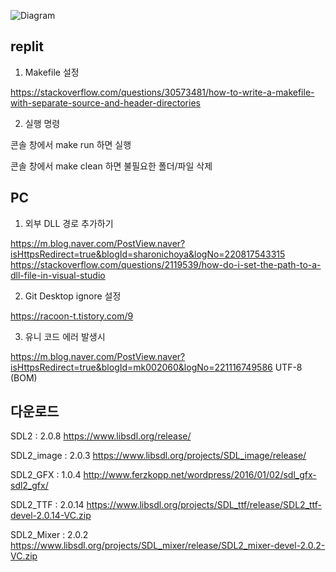![Diagram](http://jgraph.github.io/drawio-github/diagram.png)


## replit

1. Makefile 설정

https://stackoverflow.com/questions/30573481/how-to-write-a-makefile-with-separate-source-and-header-directories

2. 실행 명령

콘솔 창에서 make run 하면 실행

콘솔 창에서 make clean 하면 불필요한 폴더/파일 삭제 


## PC

1. 외부 DLL 경로 추가하기 

https://m.blog.naver.com/PostView.naver?isHttpsRedirect=true&blogId=sharonichoya&logNo=220817543315
https://stackoverflow.com/questions/2119539/how-do-i-set-the-path-to-a-dll-file-in-visual-studio

2. Git Desktop ignore 설정

https://racoon-t.tistory.com/9

3. 유니 코드 에러 발생시  

https://m.blog.naver.com/PostView.naver?isHttpsRedirect=true&blogId=mk002060&logNo=221116749586
UTF-8 (BOM)


## 다운로드

SDL2 : 2.0.8
https://www.libsdl.org/release/

SDL2_image : 2.0.3
https://www.libsdl.org/projects/SDL_image/release/

SDL2_GFX : 1.0.4 
http://www.ferzkopp.net/wordpress/2016/01/02/sdl_gfx-sdl2_gfx/

SDL2_TTF : 2.0.14
https://www.libsdl.org/projects/SDL_ttf/release/SDL2_ttf-devel-2.0.14-VC.zip

SDL2_Mixer : 2.0.2
https://www.libsdl.org/projects/SDL_mixer/release/SDL2_mixer-devel-2.0.2-VC.zip
